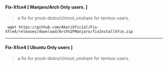 #### Fix-Xfce4 [ Manjaro/Arch Only users. ]
> a fix for proot-distro/chroot_unshare for termux users.
```
 wget https://github.com/AkariOficial/Fix-Xfce4/releases/download/Arch%2FManjaro/fixInstallXfce.zip
```

---

#### Fix-Xfce4 [ Ubuntu Only users ]
> a fix for proot-distro/chroot_unshare for termux users.
```
```
